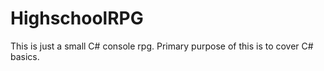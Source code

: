 # HighschoolRPG
This is just a small C# console rpg. Primary purpose of this is to cover C# basics.
